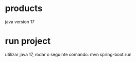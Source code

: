 # products
java version 17
# run project
utilizar java 17, rodar o seguinte comando: mvn spring-boot:run
